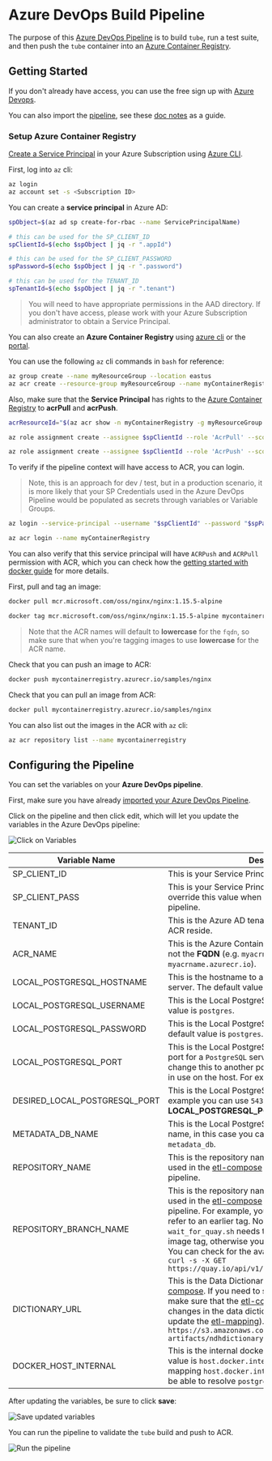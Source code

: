 # Azure DevOps Build Pipeline

The purpose of this [Azure DevOps Pipeline](../azure-devops-pipeline.yaml) is to build `tube`, run a test suite, and then push the `tube` container into an [Azure Container Registry](https://docs.microsoft.com/en-us/azure/container-registry/container-registry-get-started-portal).

## Getting Started

If you don't already have access, you can use the free sign up with [Azure Devops](https://docs.microsoft.com/en-us/azure/devops/pipelines/get-started/pipelines-sign-up?view=azure-devops).

You can also import the [pipeline](../azure-devops-pipeline.yaml), see these [doc notes](https://docs.microsoft.com/en-us/azure/devops/pipelines/get-started/clone-import-pipeline?view=azure-devops&tabs=yaml#export-and-import-a-pipeline) as a guide.

### Setup Azure Container Registry

[Create a Service Principal](https://docs.microsoft.com/en-us/cli/azure/create-an-azure-service-principal-azure-cli#password-based-authentication) in your Azure Subscription using [Azure CLI](https://docs.microsoft.com/en-us/cli/azure/install-azure-cli).

First, log into `az` cli:

```bash
az login
az account set -s <Subscription ID>
```

You can create a **service principal** in Azure AD:

```bash
spObject=$(az ad sp create-for-rbac --name ServicePrincipalName)

# this can be used for the SP_CLIENT_ID
spClientId=$(echo $spObject | jq -r ".appId")

# this can be used for the SP_CLIENT_PASSWORD
spPassword=$(echo $spObject | jq -r ".password")

# this can be used for the TENANT_ID
spTenantId=$(echo $spObject | jq -r ".tenant")
```

> You will need to have appropriate permissions in the AAD directory.  If you don't have access, please work with your Azure Subscription administrator to obtain a Service Principal.

You can also create an **Azure Container Registry** using [azure cli](https://docs.microsoft.com/en-us/azure/container-registry/container-registry-get-started-azure-cli) or the [portal](https://docs.microsoft.com/en-us/azure/container-registry/container-registry-get-started-portal).

You can use the following `az` cli commands in `bash` for reference:

```bash
az group create --name myResourceGroup --location eastus
az acr create --resource-group myResourceGroup --name myContainerRegistry --sku Basic
```

Also, make sure that the **Service Principal** has rights to the [Azure Container Registry](https://docs.microsoft.com/en-us/azure/container-registry/container-registry-roles?tabs=azure-cli) to **acrPull** and **acrPush**.

```bash
acrResourceId="$(az acr show -n myContainerRegistry -g myResourceGroup --query "id" -o tsv)"

az role assignment create --assignee $spClientId --role 'AcrPull' --scope $acrResourceId

az role assignment create --assignee $spClientId --role 'AcrPush' --scope $acrResourceId
```

To verify if the pipeline context will have access to ACR, you can login.

> Note, this is an approach for dev / test, but in a production scenario, it is more likely that your SP Credentials used in the Azure DevOps Pipeline would be populated as secrets through variables or Variable Groups.

```bash
az login --service-principal --username "$spClientId" --password "$spPassword" --tenant "$spTenantId"

az acr login --name myContainerRegistry
```

You can also verify that this service principal will have `ACRPush` and `ACRPull` permission with ACR, which you can check how the [getting started with docker guide](https://docs.microsoft.com/en-us/azure/container-registry/container-registry-get-started-docker-cli?tabs=azure-cli) for more details.

First, pull and tag an image:

```bash
docker pull mcr.microsoft.com/oss/nginx/nginx:1.15.5-alpine

docker tag mcr.microsoft.com/oss/nginx/nginx:1.15.5-alpine mycontainerregistry.azurecr.io/samples/nginx
```

> Note that the ACR names will default to **lowercase** for the `fqdn`, so make sure that when you're tagging images to use **lowercase** for the ACR name.

Check that you can push an image to ACR:

```bash
docker push mycontainerregistry.azurecr.io/samples/nginx
```

Check that you can pull an image from ACR:

```bash
docker pull mycontainerregistry.azurecr.io/samples/nginx
```

You can also list out the images in the ACR with `az` cli:

```bash
az acr repository list --name mycontainerregistry
```

## Configuring the Pipeline

You can set the variables on your **Azure DevOps pipeline**.

First, make sure you have already [imported your Azure DevOps Pipeline](https://docs.microsoft.com/en-us/azure/devops/pipelines/get-started/clone-import-pipeline?view=azure-devops&tabs=yaml#export-and-import-a-pipeline).

Click on the pipeline and then click edit, which will let you update the variables in the Azure DevOps pipeline:

![Click on Variables](pipeline_config_1.png)

Variable Name | Description  
------ | ------
SP_CLIENT_ID | This is your Service Principal Client ID.
SP_CLIENT_PASS | This is your Service Principal Password.  You can override this value when running the Azure DevOps pipeline.
TENANT_ID | This is the Azure AD tenant ID where the SP and the ACR reside.
ACR_NAME | This is the Azure Container Registry name.  Note, it is not the **FQDN** (e.g. `myacrname` instead of `myacrname.azurecr.io`).
LOCAL_POSTGRESQL_HOSTNAME | This is the hostname to access the local PostgreSQL server.  The default value is `localhost`.
LOCAL_POSTGRESQL_USERNAME | This is the Local PostgreSQL Username.  The default value is `postgres`.
LOCAL_POSTGRESQL_PASSWORD | This is the Local PostgreSQL User Password.  The default value is `postgres`.
LOCAL_POSTGRESQL_PORT | This is the Local PostgreSQL Port number.  The default port for a `PostgreSQL` server is `5432`, but you can change this to another port in case this port is already in use on the host. For example you can use `5433`.
DESIRED_LOCAL_POSTGRESQL_PORT | This is the Local PostgreSQL Port number.  For example you can use `5432` even if the **LOCAL_POSTGRESQL_PORT** is set to `5433`.
METADATA_DB_NAME | This is the Local PostgreSQL metadata database name, in this case you can use the default `metadata_db`.
REPOSITORY_NAME | This is the repository name for the `tube` image to be used in the [etl-compose](https://github.com/uc-cdis/compose-etl) as part of testing `tube` in the pipeline.
REPOSITORY_BRANCH_NAME | This is the repository name for the `tube` image to be used in the [etl-compose](https://github.com/uc-cdis/compose-etl) as part of testing `tube` in the pipeline.  For example, you can point to `2020.09` to refer to an earlier tag.  Note that the call to `wait_for_quay.sh` needs to be able to support the image tag, otherwise you may need to skip the call.  You can check for the available build tags by using `curl -s -X GET https://quay.io/api/v1/repository/cdis/tube/build/`
DICTIONARY_URL | This is the Data Dictionary URL to use with [etl-compose](https://github.com/uc-cdis/compose-etl).  If you need to switch to another dictionary, make sure that the [etl-compose configs](https://github.com/uc-cdis/compose-etl/tree/master/configs) reflect the changes in the data dictionary (e.g. you may need to update the [etl-mapping](https://github.com/uc-cdis/compose-etl/blob/master/configs/etlMapping.yaml)).  The default value is `https://s3.amazonaws.com/dictionary-artifacts/ndhdictionary/3.3.8/schema.json`
DOCKER_HOST_INTERNAL | This is the internal docker host name.  The default value is `host.docker.internal`.  This will allow for mapping `host.docker.internal` in the [etl-compose](https://github.com/uc-cdis/compose-etl) to be able to resolve `postgreSQL` in an `ubuntu` host.

After updating the variables, be sure to click **save**:

![Save updated variables](pipeline_config_2.png)

You can run the pipeline to validate the `tube` build and push to ACR.

![Run the pipeline](pipeline_config_3.png)